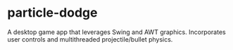 # particle-dodge
A desktop game app that leverages Swing and AWT graphics. Incorporates user controls and multithreaded projectile/bullet physics.
